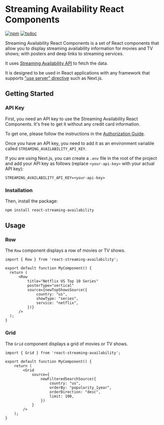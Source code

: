 # Streaming Availability React Components

[![npm](https://img.shields.io/npm/v/react-streaming-availability?style=flat-square&logo=npm&color=blue)](https://www.npmjs.com/package/react-streaming-availability)
[![tsdoc](https://img.shields.io/badge/tsdoc-reference-blue?style=flat-square)](https://movieofthenight.github.io/react-streaming-availability/)

Streaming Availability React Components is a set of React components
that allow you to display streaming availability information
for movies and TV shows; with posters and deep links to streaming services.

It uses [Streaming Availability API](https://www.movieofthenight.com/about/api)
to fetch the data.

It is designed to be used in React applications
with any framework that supports
["use server" directive](https://react.dev/reference/rsc/use-server)
such as Next.js.

## Getting Started

### API Key

First, you need an API key to use the Streaming Availability React Components.
It's free to get it without any credit card information.

To get one, please follow the instructions in the
[Authorization Guide](https://docs.movieofthenight.com/guide/authorization).

Once you have an API key,
you need to add it as an environment variable called `STREAMING_AVAILABILITY_API_KEY`.

If you are using Next.js, you can create a `.env` file in the root of the project
and add your API key as follows (replace `<your-api-key>` with your
actual API key):

```
STREAMING_AVAILABILITY_API_KEY=<your-api-key>
```

### Installation

Then, install the package:

```bash
npm install react-streaming-availability
```

## Usage

### Row

The `Row` component displays a row of movies or TV shows.

```tsx
import { Row } from 'react-streaming-availability';

export default function MyComponent() {
  return (
	  <Row
		  title="Netflix US Top 10 Series"
		  posterType="vertical"
		  source={newTopShowsSource({
			  country: "us",
			  showType: "series",
			  service: "netflix",
		  })}
	  />
  );
}
```

### Grid

The `Grid` component displays a grid of movies or TV shows.

```tsx
import { Grid } from 'react-streaming-availability';

export default function MyComponent() {
	return (
		<Grid
			source={
				newFilteredSearchSource({
					country: "us",
					orderBy: "popularity_1year",
					orderDirection: "desc",
					limit: 100,
				})
			}
		/>
	);
}
```
